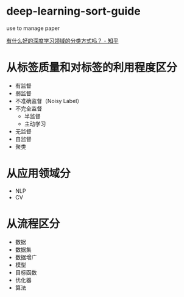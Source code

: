 # deep-learning-sort-guide
use to manage paper

[有什么好的深度学习领域的分类方式吗？ - 知乎](https://www.zhihu.com/question/438493266)


# 从标签质量和对标签的利用程度区分

 - 有监督
 - 弱监督
  - 不准确监督（Noisy Label）
  - 不完全监督
    - 半监督
    - 主动学习
  - 无监督
   - 自监督
   - 聚类
   
   
# 从应用领域分

 - NLP
 - CV
 
# 从流程区分
 
 - 数据
  - 数据集
  - 数据增广
 - 模型
 - 目标函数
 - 优化器
 - 算法
 
 
